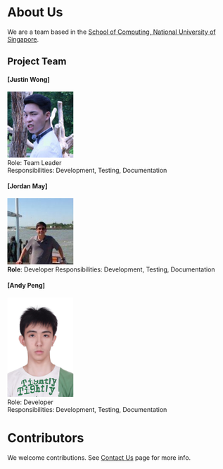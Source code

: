 # About Us

We are a team based in the [School of Computing, National University of Singapore](http://www.comp.nus.edu.sg).

## Project Team

#### [Justin Wong]
<img src="images/justinwong.jpg" width="150"><br>
Role: Team Leader <br>
Responsibilities: 
Development, Testing, Documentation

#### [Jordan May] <br>
<img src="images/jordanmay.jpg" width="150"><br>
**Role**: Developer
Responsibilities: 
Development, Testing, Documentation

#### [Andy Peng]
<img src="images/andypeng.jpg" width="150"><br>
Role: Developer <br>
Responsibilities: 
Development, Testing, Documentation

# Contributors

We welcome contributions. See [Contact Us](ContactUs.md) page for more info.
